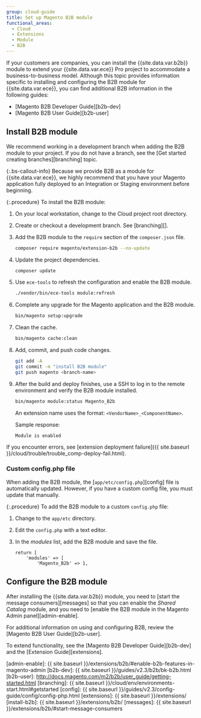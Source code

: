 ```yaml
---
group: cloud-guide
title: Set up Magento B2B module
functional_areas:
  - Cloud
  - Extensions
  - Module
  - B2B
---
```


If your customers are companies, you can install the {{site.data.var.b2b}} module to extend your {{site.data.var.ece}} Pro project to accommodate a business-to-business model. Although this topic provides information specific to installing and configuring the B2B module for {{site.data.var.ece}}, you can find additional B2B information in the following guides:

-  [Magento B2B Developer Guide][b2b-dev]
-  [Magento B2B User Guide][b2b-user]

## Install B2B module

We recommend working in a development branch when adding the B2B module to your project. If you do not have a branch, see the [Get started creating branches][branching] topic.

{:.bs-callout-info}
Because we provide B2B as a module for {{site.data.var.ece}}, we highly recommend that you have your Magento application fully deployed to an Integration or Staging environment before beginning.

{:.procedure}
To install the B2B module:

1. On your local workstation, change to the Cloud project root directory.

1. Create or checkout a development branch. See [branching][].

1. Add the B2B module to the `require` section of the `composer.json` file.

   ```bash
   composer require magento/extension-b2b --no-update
   ```

1. Update the project dependencies.

   ```bash
   composer update
   ```

1. Use `ece-tools` to refresh the configuration and enable the B2B module.

   ```bash
   ./vendor/bin/ece-tools module:refresh
   ```

1. Complete any upgrade for the Magento application and the B2B module.

   ```bash
   bin/magento setup:upgrade
   ```

1. Clean the cache.

   ```bash
   bin/magento cache:clean
   ```

1. Add, commit, and push code changes.

   ```bash
   git add -A
   git commit -m "install B2B module"
   git push magento <branch-name>
   ```

1. After the build and deploy finishes, use a SSH to log in to the remote environment and verify the B2B module installed.

   ```bash
   bin/magento module:status Magento_B2b
   ```

   An extension name uses the format: `<VendorName>_<ComponentName>`.

   Sample response:

   ```terminal
   Module is enabled
   ```

If you encounter errors, see [extension deployment failure]({{ site.baseurl }}/cloud/trouble/trouble_comp-deploy-fail.html).

### Custom config.php file

When adding the B2B module, the [`app/etc/config.php`][config] file is automatically updated. However, if you have a custom config file, you must update that manually.

{:.procedure}
To add the B2B module to a custom `config.php` file:

1. Change to the `app/etc` directory.

1. Edit the `config.php` with a text editor.

1. In the _modules_ list, add the B2B module and save the file.

   ```php?start_inline=1
   return [
       'modules' => [
           'Magento_B2b' => 1,
   ```

## Configure the B2B module

After installing the {{site.data.var.b2b}} module, you need to [start the message consumers][messages] so that you can enable the _Shared Catalog_ module, and you need to [enable the B2B module in the Magento Admin panel][admin-enable].

For additional information on using and configuring B2B, review the [Magento B2B User Guide][b2b-user].

To extend functionality, see the [Magento B2B Developer Guide][b2b-dev] and the [Extension Guide][extensions].

<!-- link definitions -->

[admin-enable]: {{ site.baseurl }}/extensions/b2b/#enable-b2b-features-in-magento-admin
[b2b-dev]: {{ site.baseurl }}/guides/v2.3/b2b/bk-b2b.html
[b2b-user]: http://docs.magento.com/m2/b2b/user_guide/getting-started.html
[branching]: {{ site.baseurl }}/cloud/env/environments-start.html#getstarted
[config]: {{ site.baseurl }}/guides/v2.3/config-guide/config/config-php.html
[extensions]: {{ site.baseurl }}/extensions/
[install-b2b]: {{ site.baseurl }}/extensions/b2b/
[messages]: {{ site.baseurl }}/extensions/b2b/#start-message-consumers